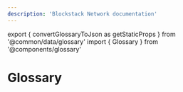 ```yaml
---
description: 'Blockstack Network documentation'
---
```


export { convertGlossaryToJson as getStaticProps } from '@common/data/glossary'
import { Glossary } from '@components/glossary'

# Glossary

<Glossary data={props.glossary} />
